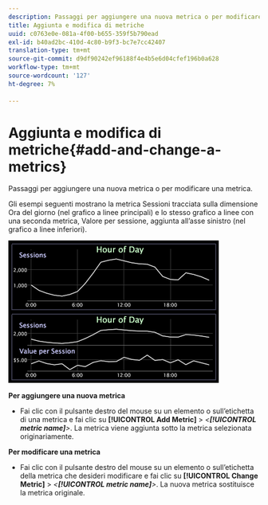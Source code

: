 ```yaml
---
description: Passaggi per aggiungere una nuova metrica o per modificare una metrica.
title: Aggiunta e modifica di metriche
uuid: c0763e0e-081a-4f00-b655-359f5b790ead
exl-id: b40ad2bc-410d-4c80-b9f3-bc7e7cc42407
translation-type: tm+mt
source-git-commit: d9df90242ef96188f4e4b5e6d04cfef196b0a628
workflow-type: tm+mt
source-wordcount: '127'
ht-degree: 7%

---
```


# Aggiunta e modifica di metriche{#add-and-change-a-metrics}

Passaggi per aggiungere una nuova metrica o per modificare una metrica.

Gli esempi seguenti mostrano la metrica Sessioni tracciata sulla dimensione Ora del giorno (nel grafico a linee principali) e lo stesso grafico a linee con una seconda metrica, Valore per sessione, aggiunta all’asse sinistro (nel grafico a linee inferiori).

![](assets/vis_Line_AddMetric.png)

**Per aggiungere una nuova metrica**

* Fai clic con il pulsante destro del mouse su un elemento o sull’etichetta di una metrica e fai clic su **[!UICONTROL Add Metric]** > *&lt;**[!UICONTROL metric name]**>*. La metrica viene aggiunta sotto la metrica selezionata originariamente.

**Per modificare una metrica**

* Fai clic con il pulsante destro del mouse su un elemento o sull’etichetta della metrica che desideri modificare e fai clic su **[!UICONTROL Change Metric]** > *&lt;**[!UICONTROL metric name]**>*. La nuova metrica sostituisce la metrica originale.
